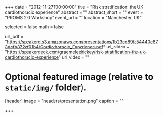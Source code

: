 +++
date = "2012-11-27T00:00:00"
title = "Risk stratification: the UK cardiothoracic experience"
abstract = ""
abstract_short = ""
event = "PROMS 2.0 Workshop"
event_url = ""
location = "Manchester, UK"

selected = false
math = false

url_pdf = "https://speakerd.s3.amazonaws.com/presentations/fb23cd89fc54440c873dcfb372cf91b4/Cardiothoracic_Experience.pdf"
url_slides = "https://speakerdeck.com/graemeleehickey/risk-stratification-the-uk-cardiothoracic-experience"
url_video = ""

# Optional featured image (relative to `static/img/` folder).
[header]
image = "headers/presentation.png"
caption = ""

+++
